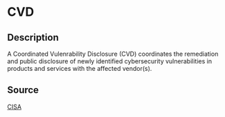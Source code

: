 # CVD

## Description

A Coordinated Vulenrability Disclosure (CVD) coordinates the remediation and public disclosure of newly identified cybersecurity vulnerabilities in products and services with the affected vendor(s).

## Source

[CISA](https://www.cisa.gov/coordinated-vulnerability-disclosure-process)

